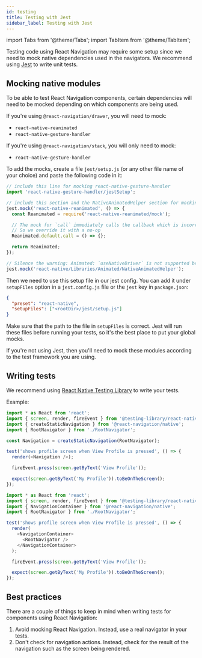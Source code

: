 ```yaml
---
id: testing
title: Testing with Jest
sidebar_label: Testing with Jest
---
```


import Tabs from '@theme/Tabs';
import TabItem from '@theme/TabItem';

Testing code using React Navigation may require some setup since we need to mock native dependencies used in the navigators. We recommend using [Jest](https://jestjs.io) to write unit tests.

## Mocking native modules

To be able to test React Navigation components, certain dependencies will need to be mocked depending on which components are being used.

If you're using `@react-navigation/drawer`, you will need to mock:

- `react-native-reanimated`
- `react-native-gesture-handler`

If you're using `@react-navigation/stack`, you will only need to mock:

- `react-native-gesture-handler`

To add the mocks, create a file `jest/setup.js` (or any other file name of your choice) and paste the following code in it:

```js
// include this line for mocking react-native-gesture-handler
import 'react-native-gesture-handler/jestSetup';

// include this section and the NativeAnimatedHelper section for mocking react-native-reanimated
jest.mock('react-native-reanimated', () => {
  const Reanimated = require('react-native-reanimated/mock');

  // The mock for `call` immediately calls the callback which is incorrect
  // So we override it with a no-op
  Reanimated.default.call = () => {};

  return Reanimated;
});

// Silence the warning: Animated: `useNativeDriver` is not supported because the native animated module is missing
jest.mock('react-native/Libraries/Animated/NativeAnimatedHelper');
```

Then we need to use this setup file in our jest config. You can add it under `setupFiles` option in a `jest.config.js` file or the `jest` key in `package.json`:

```json
{
  "preset": "react-native",
  "setupFiles": ["<rootDir>/jest/setup.js"]
}
```

Make sure that the path to the file in `setupFiles` is correct. Jest will run these files before running your tests, so it's the best place to put your global mocks.

If you're not using Jest, then you'll need to mock these modules according to the test framework you are using.

## Writing tests

We recommend using [React Native Testing Library](https://callstack.github.io/react-native-testing-library/) to write your tests.

Example:

<Tabs groupId="config" queryString="config">
<TabItem value="static" label="Static" default>

```js name='Testing with jest'
import * as React from 'react';
import { screen, render, fireEvent } from '@testing-library/react-native';
import { createStaticNavigation } from '@react-navigation/native';
import { RootNavigator } from './RootNavigator';

const Navigation = createStaticNavigation(RootNavigator);

test('shows profile screen when View Profile is pressed', () => {
  render(<Navigation />);

  fireEvent.press(screen.getByText('View Profile'));

  expect(screen.getByText('My Profile')).toBeOnTheScreen();
});
```

</TabItem>
<TabItem value="dynamic" label="Dynamic">

```js name='Testing with jest'
import * as React from 'react';
import { screen, render, fireEvent } from '@testing-library/react-native';
import { NavigationContainer } from '@react-navigation/native';
import { RootNavigator } from './RootNavigator';

test('shows profile screen when View Profile is pressed', () => {
  render(
    <NavigationContainer>
      <RootNavigator />
    </NavigationContainer>
  );

  fireEvent.press(screen.getByText('View Profile'));

  expect(screen.getByText('My Profile')).toBeOnTheScreen();
});
```

</TabItem>
</Tabs>

## Best practices

There are a couple of things to keep in mind when writing tests for components using React Navigation:

1. Avoid mocking React Navigation. Instead, use a real navigator in your tests.
2. Don't check for navigation actions. Instead, check for the result of the navigation such as the screen being rendered.
